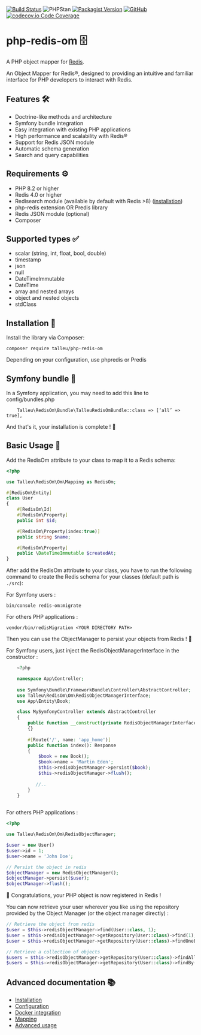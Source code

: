 
[![Build Status](https://github.com/clementtalleu/php-redis-om/actions/workflows/tests.yaml/badge.svg)](https://github.com/clementtalleu/php-redis-om/actions)
![PHPStan](https://img.shields.io/badge/PHPStan-OK-brightgreen)
[![Packagist Version](https://img.shields.io/packagist/v/talleu/php-redis-om.svg)](https://packagist.org/packages/talleu/php-redis-om)
[![GitHub](https://img.shields.io/github/license/clementtalleu/php-redis-om.svg)](https://github.com/averias/phpredis-json)
[![codecov.io Code Coverage](https://img.shields.io/codecov/c/github/clementtalleu/php-redis-om.svg)](https://codecov.io/github/clementtalleu/php-redis-om?branch=main)

# php-redis-om 🗄️

A PHP object mapper for [Redis](https://redis.io/).

An Object Mapper for Redis®, designed to providing an intuitive and familiar interface for PHP developers to interact
with Redis.

## Features 🛠️

- Doctrine-like methods and architecture
- Symfony bundle integration
- Easy integration with existing PHP applications
- High performance and scalability with Redis®
- Support for Redis JSON module
- Automatic schema generation
- Search and query capabilities

## Requirements ⚙️

- PHP 8.2 or higher
- Redis 4.0 or higher
- Redisearch module (available by default with Redis >8) ([installation](https://redis.io/docs/latest/operate/oss_and_stack/install/install-stack/))
- php-redis extension OR Predis library
- Redis JSON module (optional)
- Composer

## Supported types ✅

- scalar (string, int, float, bool, double)
- timestamp
- json
- null
- DateTimeImmutable
- DateTime
- array and nested arrays
- object and nested objects
- stdClass

## Installation 📝

Install the library via Composer:

```console
composer require talleu/php-redis-om
```

Depending on your configuration, use phpredis or Predis

## Symfony bundle 🎵

In a Symfony application, you may need to add this line to config/bundles.php
```console
    Talleu\RedisOm\Bundle\TalleuRedisOmBundle::class => [‘all’ => true],
```

And that's it, your installation is complete ! 🚀
 
## Basic Usage 🎯

Add the RedisOm attribute to your class to map it to a Redis schema:

```php  
<?php 

use Talleu\RedisOm\Om\Mapping as RedisOm;

#[RedisOm\Entity]
class User
{
    #[RedisOm\Id]
    #[RedisOm\Property]
    public int $id;

    #[RedisOm\Property(index:true)]
    public string $name;

    #[RedisOm\Property]
    public \DateTimeImmutable $createdAt;
}
```

After add the RedisOm attribute to your class,
you have to run the following command to create the Redis schema for your classes (default path is `./src`): 

For Symfony users : 
```console
bin/console redis-om:migrate 
```

For others PHP applications :
```console
vendor/bin/redisMigration <YOUR DIRECTORY PATH>
```

Then you can use the ObjectManager to persist your objects from Redis ! 💪

For Symfony users, just inject the RedisObjectManagerInterface in the constructor :
```php
    <?php

    namespace App\Controller;
    
    use Symfony\Bundle\FrameworkBundle\Controller\AbstractController;
    use Talleu\RedisOm\Om\RedisObjectManagerInterface;
    use App\Entity\Book;

    class MySymfonyController extends AbstractController
    {
        public function __construct(private RedisObjectManagerInterface $redisObjectManager)
        {}
        
        #[Route('/', name: 'app_home')]
        public function index(): Response
        {
            $book = new Book();
            $book->name = 'Martin Eden';
            $this->redisObjectManager->persist($book);
            $this->redisObjectManager->flush();
    
           //..
        }
    }
    
```

For others PHP applications :
```php
<?php

use Talleu\RedisOm\Om\RedisObjectManager;

$user = new User()
$user->id = 1;
$user->name = 'John Doe';

// Persist the object in redis
$objectManager = new RedisObjectManager();
$objectManager->persist($user);
$objectManager->flush();
```

🥳 Congratulations, your PHP object is now registered in Redis !


You can now retrieve your user wherever you like using the repository provided by the Object Manager (or the object manager directly) :

```php
// Retrieve the object from redis 
$user = $this->redisObjectManager->find(User::class, 1);
$user = $this->redisObjectManager->getRepository(User::class)->find(1);
$user = $this->redisObjectManager->getRepository(User::class)->findOneBy(['name' => 'John Doe']);

// Retrieve a collection of objects
$users = $this->redisObjectManager->getRepository(User::class)->findAll();
$users = $this->redisObjectManager->getRepository(User::class)->findBy(['name' => 'John Doe'], ['createdAt' => 'DESC'], 10);
```


## Advanced documentation 📚
- [Installation](https://github.com/clementtalleu/php-redis-om/blob/main/docs/installation.md)
- [Configuration](https://github.com/clementtalleu/php-redis-om/blob/main/docs/configuration.md)
- [Docker integration](https://github.com/clementtalleu/php-redis-om/blob/main/docs/docker_integration.md)
- [Mapping ](https://github.com/clementtalleu/php-redis-om/blob/main/docs/mapping.md)
- [Advanced usage ](https://github.com/clementtalleu/php-redis-om/blob/main/docs/advanced_usage.md)

